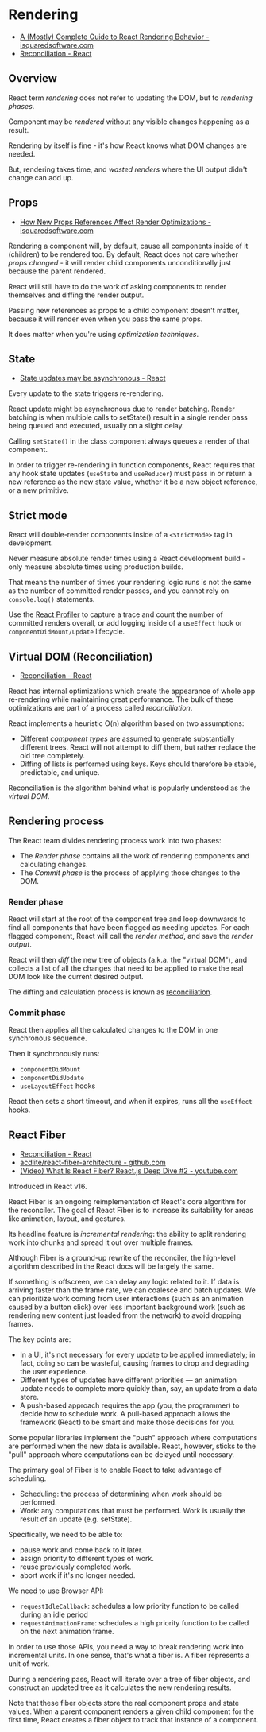 # Rendering

* [A (Mostly) Complete Guide to React Rendering Behavior -
  isquaredsoftware.com](https://blog.isquaredsoftware.com/2020/05/blogged-answers-a-mostly-complete-guide-to-react-rendering-behavior/#what-is-rendering)
* [Reconciliation - React](https://reactjs.org/docs/reconciliation.html)

## Overview

React term *rendering* does not refer to updating the DOM, but to *rendering phases*.

Component may be *rendered* without any visible changes happening as a result. 

Rendering by itself is fine - it's how React knows what DOM changes are needed.

But, rendering takes time, and *wasted renders* where the UI output didn't change can add up.

## Props

* [How New Props References Affect Render Optimizations - isquaredsoftware.com](https://blog.isquaredsoftware.com/2020/05/blogged-answers-a-mostly-complete-guide-to-react-rendering-behavior/#how-new-props-references-affect-render-optimizations)

Rendering a component will, by default, cause all components inside of it (children) to be rendered too. By default,
React does not care whether *props changed* - it will render child components unconditionally just because the parent
rendered. 

React will still have to do the work of asking components to render themselves and diffing the render output.

Passing new references as props to a child component doesn't matter, because it will render even when you pass the same
props.

It does matter when you're using *optimization techniques*.

## State

* [State updates may be
asynchronous - React](https://reactjs.org/docs/state-and-lifecycle.html#state-updates-may-be-asynchronous)

Every update to the state triggers re-rendering.

React update might be asynchronous due to render batching. Render batching is when multiple calls to setState() result
in a single render pass being queued and executed, usually on a slight delay. 

Calling `setState()` in the class component always queues a render of that component.

In order to trigger re-rendering in function components, React requires that any hook state updates (`useState` and
`useReducer`) must pass in or return a new reference as the new state value, whether it be a new object reference, or a
new primitive.

## Strict mode

React will double-render components inside of a `<StrictMode>` tag in development. 

Never measure absolute render times using a React development build - only measure absolute times using production
builds. 

That means the number of times your rendering logic runs is not the same as the number of committed render passes, and
you cannot rely on `console.log()` statements. 

Use the [React Profiler](https://reactjs.org/blog/2018/09/10/introducing-the-react-profiler.html) to capture a trace and
count the number of committed renders overall, or add logging inside of a `useEffect` hook or `componentDidMount/Update`
lifecycle.

## Virtual DOM (Reconciliation)

* [Reconciliation - React](https://reactjs.org/docs/reconciliation.html)

React has internal optimizations which create the appearance of whole app re-rendering while maintaining great
performance. The bulk of these optimizations are part of a process called *reconciliation*.


React implements a heuristic O(n) algorithm based on two assumptions:

* Different *component types* are assumed to generate substantially different trees. React will not attempt to diff
  them, but rather replace the old tree completely.
* Diffing of lists is performed using keys. Keys should therefore be stable, predictable, and unique.

Reconciliation is the algorithm behind what is popularly understood as the *virtual DOM*.

## Rendering process

The React team divides rendering process work into two phases:

* The *Render phase* contains all the work of rendering components and calculating changes.
* The *Commit phase* is the process of applying those changes to the DOM.

### Render phase

React will start at the root of the component tree and loop downwards to find all components that have been flagged as
needing updates. For each flagged component, React will call the *render method*, and save the *render output*.

React will then *diff* the new tree of objects (a.k.a. the "virtual DOM"), and collects a list of all the changes that
need to be applied to make the real DOM look like the current desired output.

The diffing and calculation process is known as [reconciliation](https://reactjs.org/docs/reconciliation.html).

### Commit phase

React then applies all the calculated changes to the DOM in one synchronous sequence.

Then it synchronously runs:

* `componentDidMount`
* `componentDidUpdate`
* `useLayoutEffect` hooks

React then sets a short timeout, and when it expires, runs all the `useEffect` hooks.

## React Fiber

* [Reconciliation - React](https://reactjs.org/docs/reconciliation.html)
* [acdlite/react-fiber-architecture - github.com](https://github.com/acdlite/react-fiber-architecture)
* [(Video) What Is React Fiber? React.js Deep Dive #2 - youtube.com](https://www.youtube.com/watch?v=0ympFIwQFJw)

Introduced in React v16.

React Fiber is an ongoing reimplementation of React's core algorithm for the reconciler. The goal of React Fiber is to
increase its suitability for areas like animation, layout, and gestures. 

Its headline feature is *incremental rendering*: the ability to split rendering work into chunks and spread it out over
multiple frames.

Although Fiber is a ground-up rewrite of the reconciler, the high-level algorithm described in the React docs will be
largely the same.

If something is offscreen, we can delay any logic related to it. If data is arriving faster than the frame rate, we can
coalesce and batch updates. We can prioritize work coming from user interactions (such as an animation caused by a
button click) over less important background work (such as rendering new content just loaded from the network) to avoid
dropping frames.

The key points are:

* In a UI, it's not necessary for every update to be applied immediately; in fact, doing so can be wasteful, causing
  frames to drop and degrading the user experience.
* Different types of updates have different priorities — an animation update needs to complete more quickly than, say,
  an update from a data store.
* A push-based approach requires the app (you, the programmer) to decide how to schedule work. A pull-based approach
  allows the framework (React) to be smart and make those decisions for you.

Some popular libraries implement the "push" approach where computations are performed when the new data is available.
React, however, sticks to the "pull" approach where computations can be delayed until necessary.

The primary goal of Fiber is to enable React to take advantage of scheduling.

* Scheduling: the process of determining when work should be performed.
* Work: any computations that must be performed. Work is usually the result of an update (e.g. setState).

Specifically, we need to be able to:

* pause work and come back to it later.
* assign priority to different types of work.
* reuse previously completed work.
* abort work if it's no longer needed.

We need to use Browser API:

* `requestIdleCallback`: schedules a low priority function to be called during an idle period
* `requestAnimationFrame`: schedules a high priority function to be called on the next animation frame.

In order to use those APIs, you need a way to break rendering work into incremental units. In one sense, that's what a
fiber is. A fiber represents a unit of work.

During a rendering pass, React will iterate over a tree of fiber objects, and construct an updated tree as it
calculates the new rendering results.

Note that these fiber objects store the real component props and state values. When a parent component renders a given
child component for the first time, React creates a fiber object to track that instance of a component.
